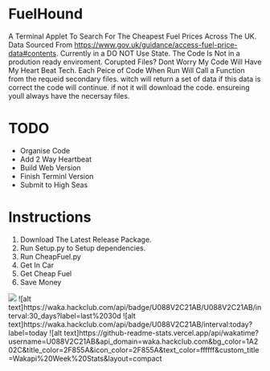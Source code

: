 # FuelHound
A Terminal Applet To Search For The Cheapest Fuel Prices Across The UK. Data Sourced From https://www.gov.uk/guidance/access-fuel-price-data#contents. Currently in a DO NOT Use State. The Code Is Not in a prodution ready enviroment. 
Corupted Files?
Dont Worry My Code Will Have My Heart Beat Tech. Each Peice of Code When Run Will Call a Function from the requeid secondary files. witch will return a set of data if this data is correct the code will continue. if not it will download the code. ensureing youll always have the necersay files.

# TODO
 - Organise Code
 - Add 2 Way Heartbeat
 - Build Web Version
 - Finish Terminl Version
 - Submit to High Seas
# Instructions

1. Download The Latest Release Package.
2. Run Setup.py to Setup dependencies.
3. Run CheapFuel.py
4. Get In Car
5. Get Cheap Fuel
6. Save Money


 <img src="https://img.shields.io/endpoint?url=https://waka.hackclub.com/api/compat/shields/v1/U088V2C21AB/interval:all_time&label=All%20time&color=blue">
 ![alt text]https://waka.hackclub.com/api/badge/U088V2C21AB/U088V2C21AB/interval:30_days?label=last%2030d
 ![alt text]https://waka.hackclub.com/api/badge/U088V2C21AB/interval:today?label=today
 ![alt text]https://github-readme-stats.vercel.app/api/wakatime?username=U088V2C21AB&api_domain=waka.hackclub.com&bg_color=1A202C&title_color=2F855A&icon_color=2F855A&text_color=ffffff&custom_title=Wakapi%20Week%20Stats&layout=compact
